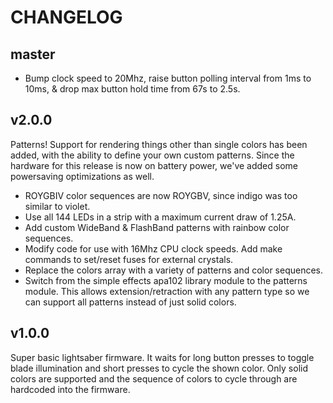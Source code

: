 # CHANGELOG

## master

* Bump clock speed to 20Mhz, raise button polling interval from 1ms to 10ms, &
  drop max button hold time from 67s to 2.5s.

## v2.0.0

Patterns! Support for rendering things other than single colors has been added,
with the ability to define your own custom patterns. Since the hardware for
this release is now on battery power, we've added some powersaving
optimizations as well.

* ROYGBIV color sequences are now ROYGBV, since indigo was too similar to
  violet.
* Use all 144 LEDs in a strip with a maximum current draw of 1.25A.
* Add custom WideBand & FlashBand patterns with rainbow color sequences.
* Modify code for use with 16Mhz CPU clock speeds. Add make commands to
  set/reset fuses for external crystals.
* Replace the colors array with a variety of patterns and color sequences.
* Switch from the simple effects apa102 library module to the patterns module.
  This allows extension/retraction with any pattern type so we can support all
  patterns instead of just solid colors.

## v1.0.0

Super basic lightsaber firmware. It waits for long button presses to toggle
blade illumination and short presses to cycle the shown color. Only solid
colors are supported and the sequence of colors to cycle through are hardcoded
into the firmware.

